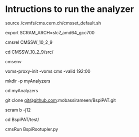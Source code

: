 # Intructions to run the analyzer

source /cvmfs/cms.cern.ch/cmsset_default.sh

export SCRAM_ARCH=slc7_amd64_gcc700

cmsrel CMSSW_10_2_9

cd CMSSW_10_2_9/src/

cmsenv

voms-proxy-init -voms cms -valid 192:00

mkdir -p myAnalyzers

cd myAnalyzers

git clone git@github.com:mobassirameen/BspiPAT.git

scram b -j12

cd BspiPAT/test/

cmsRun BspiRootupler.py

